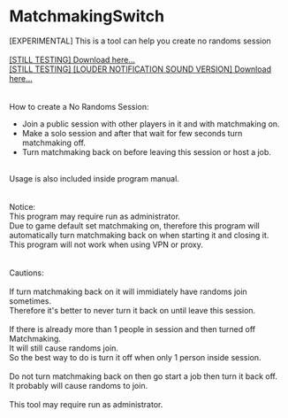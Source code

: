 # MatchmakingSwitch
[EXPERIMENTAL] This is a tool can help you create no randoms session<br>
<br>
[[STILL TESTING] Download here...](https://raw.githubusercontent.com/Barracuda10/MatchmakingSwitch/master/Release/MatchmakingSwitch.exe)<br>
[[STILL TESTING] [LOUDER NOTIFICATION SOUND VERSION] Download here...](https://raw.githubusercontent.com/Barracuda10/MatchmakingSwitch/master/Release/MatchmakingSwitch_ffmpeg.exe)<br>
<br>
<br>
How to create a No Randoms Session:<br>
-  Join a public session with other players in it and with matchmaking on.<br>
-  Make a solo session and after that wait for few seconds turn matchmaking off.<br>
-  Turn matchmaking back on before leaving this session or host a job.<br>
<br>
Usage is also included inside program manual.<br>
<br>
<br>
Notice:<br>
This program may require run as administrator.<br>
Due to game default set matchmaking on, therefore this program will automatically turn matchmaking back on when starting it and closing it.<br>
This program will not work when using VPN or proxy.<br>
<br>
<br>
Cautions:<br>
<br>
If turn matchmaking back on it will immidiately have randoms join sometimes.<br>
Therefore it's better to never turn it back on until leave this session.<br>
<br>
If there is already more than 1 people in session and then turned off Matchmaking.<br>
It will still cause randoms join.<br>
So the best way to do is turn it off when only 1 person inside session.<br>
<br>
Do not turn matchmaking back on then go start a job then turn it back off.<br>
It probably will cause randoms to join.<br>
<br>
This tool may require run as administrator.<br>
